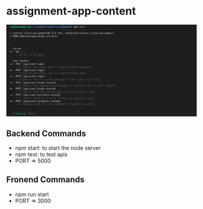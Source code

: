# assignment-app-content

![](test_cases_passing.png?raw=true)


## Backend Commands 
- npm start: to start the node server 
- npm test: to test apis 
- PORT => 5000 

## Fronend Commands 
- npm run start 
- PORT => 3000 

